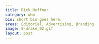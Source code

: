 ```yaml
---
title: Rick Heffner
category: who
bio: short bio goes here.
areas: Editorial, Advertising, Branding
image: 8-drake_02.gif
layout: post
---
```

